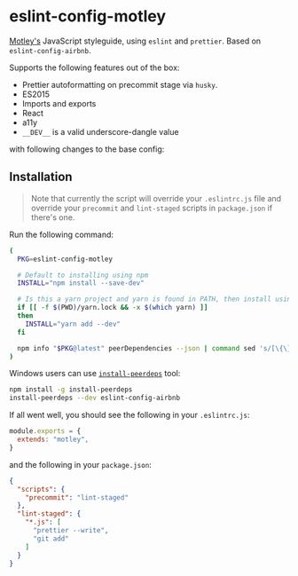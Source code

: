 # eslint-config-motley

[Motley's](motley.fi) JavaScript styleguide, using `eslint` and `prettier`.
Based on `eslint-config-airbnb`.

Supports the following features out of the box:

- Prettier autoformatting on precommit stage via `husky`.
- ES2015
- Imports and exports
- React
- a11y
- `__DEV__` is a valid underscore-dangle value

with following changes to the base config:

## Installation

> Note that currently the script will override your `.eslintrc.js` file and override your `precommit` and `lint-staged` scripts in `package.json` if there's one.

Run the following command:

``` bash
(
  PKG=eslint-config-motley

  # Default to installing using npm
  INSTALL="npm install --save-dev"

  # Is this a yarn project and yarn is found in PATH, then install using yarn
  if [[ -f $(PWD)/yarn.lock && -x $(which yarn) ]]
  then
    INSTALL="yarn add --dev"
  fi

  npm info "$PKG@latest" peerDependencies --json | command sed 's/[\{\},]//g ; s/: /@/g' | xargs $INSTALL
)
```

Windows users can use [`install-peerdeps`](https://github.com/nathanhleung/install-peerdeps) tool:

``` bash
npm install -g install-peerdeps
install-peerdeps --dev eslint-config-airbnb
```

If all went well, you should see the following in your `.eslintrc.js`:

``` js
module.exports = {
  extends: "motley",
}
```

and the following in your `package.json`:

``` json
{
  "scripts": {
    "precommit": "lint-staged"
  },
  "lint-staged": {
    "*.js": [
      "prettier --write",
      "git add"
    ]
  }
}
```